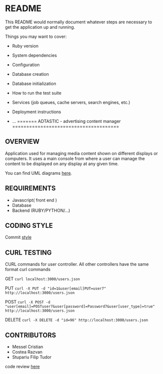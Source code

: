 # README

This README would normally document whatever steps are necessary to get the
application up and running.

Things you may want to cover:

* Ruby version

* System dependencies

* Configuration

* Database creation

* Database initialization

* How to run the test suite

* Services (job queues, cache servers, search engines, etc.)

* Deployment instructions

* ...
=======
ADTASTIC - advertising content manager
======================================

OVERVIEW
--------
Application used for managing media content shown on different displays or computers. It uses a main console from where a user can manage the content to be displayed on any display at any given time.

You can find UML diagrams [here](https://github.com/tecknoworks/adtastic/tree/master/Diagrams).

REQUIREMENTS
------------
* Javascript( front end )
* Database
* Backend (RUBY/PYTHON/...)

CODING STYLE
------------
Commit [style](http://chris.beams.io/posts/git-commit/) 

CURL TESTING
------------

CURL commands for user controller. All other controllers have the same format curl commands

GET		`curl localhost:3000/users.json`

PUT		`curl -X PUT -d "id=1&user[email]PUT=user7"	 http://localhost:3000/users.json`

POST	`curl -X POST -d "user[email]=POSTuser7&user[password]=Password7&user[user_type]=true" http://localhost:3000/users.json`

DELETE	`curl -X DELETE -d "id=96" http://localhost:3000/users.json`

CONTRIBUTORS
------------
* Messel Cristian
* Costea Razvan
* Stupariu Filip Tudor

code review [here](https://codeclimate.com/github/tecknoworks/adtastic/code?q=rating%3AA)
